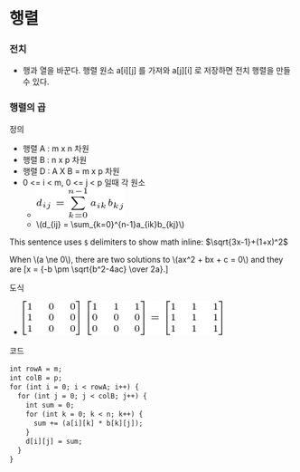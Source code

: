 # 행렬

### 전치
- 행과 열을 바꾼다. 행렬 원소 a[i][j] 를 가져와 a[j][i] 로 저장하면 전치 행렬을 만들 수 있다.

### 행렬의 곱

정의
- 행렬 A : m x n 차원
- 행렬 B : n x p 차원
- 행렬 D : A X B = m x p 차원
- 0 <= i < m, 0 <= j < p 일때 각 원소
  - ![matrix_element.png](matrix_element.png)
  - \\(d_{ij} = \sum_{k=0}^{n-1}a_{ik}b_{kj}\\)

This sentence uses `$` delimiters to show math inline:  $\sqrt{3x-1}+(1+x)^2$


When \\(a \ne 0\\\), there are two solutions to \\(ax^2 + bx + c = 0\\) and they are
\[x = {-b \pm \sqrt{b^2-4ac} \over 2a}.\]
 
도식 
- ![matrix_mux.png](matrix_mux.png)

코드
```
int rowA = m;
int colB = p;
for (int i = 0; i < rowA; i++) {
  for (int j = 0; j < colB; j++) {  
    int sum = 0;
    for (int k = 0; k < n; k++) {
      sum += (a[i][k] * b[k][j]);
    }      
    d[i][j] = sum;
  }
}  
```